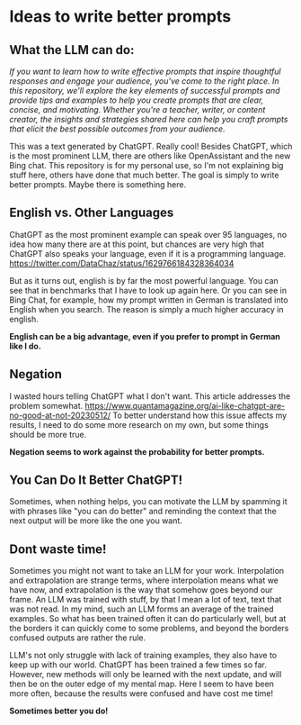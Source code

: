 # Ideas to write better prompts

## What the LLM can do:


*If you want to learn how to write effective prompts that inspire thoughtful responses and engage your audience, you've come to the right place. In this repository, we'll explore the key elements of successful prompts and provide tips and examples to help you create prompts that are clear, concise, and motivating. Whether you're a teacher, writer, or content creator, the insights and strategies shared here can help you craft prompts that elicit the best possible outcomes from your audience.*


This was a text generated by ChatGPT. Really cool! Besides ChatGPT, which is the most prominent LLM, there are others like OpenAssistant and the new Bing chat. This repository is for my personal use, so I'm not explaining big stuff here, others have done that much better. The goal is simply to write better prompts. Maybe there is something here.

## English vs. Other Languages

ChatGPT as the most prominent example can speak over 95 languages, no idea how many there are at this point, but chances are very high that ChatGPT also speaks your language, even if it is a programming language.
https://twitter.com/DataChaz/status/1629766184328364034

But as it turns out, english is by far the most powerful language. You can see that in benchmarks that I have to look up again here. Or you can see in Bing Chat, for example, how my prompt written in German is translated into English when you search. The reason is simply a much higher accuracy in english. 

**English can be a big advantage, even if you prefer to prompt in German like I do.**

## Negation

I wasted hours telling ChatGPT what I don't want. This article addresses the problem somewhat. 
https://www.quantamagazine.org/ai-like-chatgpt-are-no-good-at-not-20230512/
To better understand how this issue affects my results, I need to do some more research on my own, but some things should be more true.

**Negation seems to work against the probability for better prompts.**

## You Can Do It Better ChatGPT!
Sometimes, when nothing helps, you can motivate the LLM by spamming it with phrases like "you can do better" and reminding the context that the next output will be more like the one you want. 

## Dont waste time!

Sometimes you might not want to take an LLM for your work. Interpolation and extrapolation are strange terms, where interpolation means what we have now, and extrapolation is the way that somehow goes beyond our frame.
An LLM was trained with stuff, by that I mean a lot of text, text that was not read. In my mind, such an LLM forms an average of the trained examples. So what has been trained often it can do particularly well, but at the borders it can quickly come to some problems, and beyond the borders confused outputs are rather the rule.

LLM's not only struggle with lack of training examples, they also have to keep up with our world. ChatGPT has been trained a few times so far. However, new methods will only be learned with the next update, and will then be on the outer edge of my mental map. Here I seem to have been more often, because the results were confused and have cost me time!

**Sometimes better you do!**
